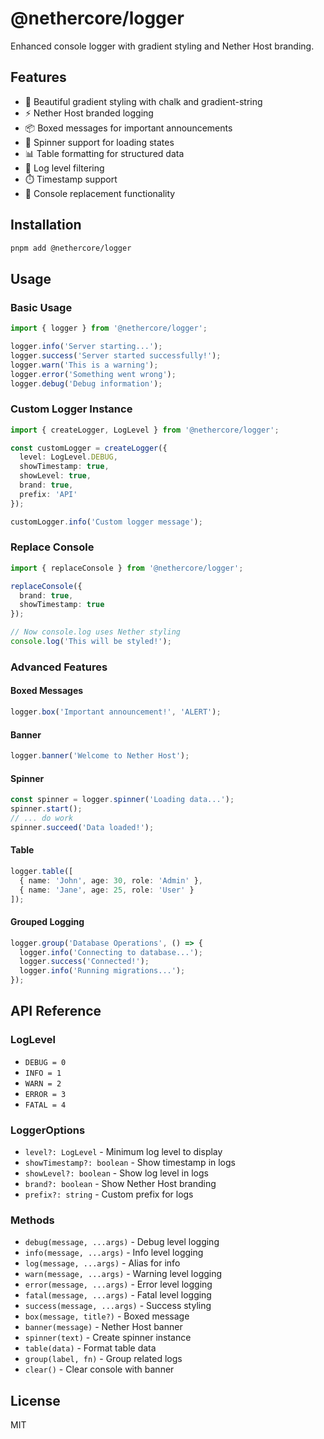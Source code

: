 # @nethercore/logger

Enhanced console logger with gradient styling and Nether Host branding.

## Features

- 🎨 Beautiful gradient styling with chalk and gradient-string
- ⚡ Nether Host branded logging
- 📦 Boxed messages for important announcements
- 🔄 Spinner support for loading states
- 📊 Table formatting for structured data
- 🎯 Log level filtering
- ⏱️ Timestamp support
- 🎪 Console replacement functionality

## Installation

```bash
pnpm add @nethercore/logger
```

## Usage

### Basic Usage

```typescript
import { logger } from '@nethercore/logger';

logger.info('Server starting...');
logger.success('Server started successfully!');
logger.warn('This is a warning');
logger.error('Something went wrong');
logger.debug('Debug information');
```

### Custom Logger Instance

```typescript
import { createLogger, LogLevel } from '@nethercore/logger';

const customLogger = createLogger({
  level: LogLevel.DEBUG,
  showTimestamp: true,
  showLevel: true,
  brand: true,
  prefix: 'API'
});

customLogger.info('Custom logger message');
```

### Replace Console

```typescript
import { replaceConsole } from '@nethercore/logger';

replaceConsole({
  brand: true,
  showTimestamp: true
});

// Now console.log uses Nether styling
console.log('This will be styled!');
```

### Advanced Features

#### Boxed Messages
```typescript
logger.box('Important announcement!', 'ALERT');
```

#### Banner
```typescript
logger.banner('Welcome to Nether Host');
```

#### Spinner
```typescript
const spinner = logger.spinner('Loading data...');
spinner.start();
// ... do work
spinner.succeed('Data loaded!');
```

#### Table
```typescript
logger.table([
  { name: 'John', age: 30, role: 'Admin' },
  { name: 'Jane', age: 25, role: 'User' }
]);
```

#### Grouped Logging
```typescript
logger.group('Database Operations', () => {
  logger.info('Connecting to database...');
  logger.success('Connected!');
  logger.info('Running migrations...');
});
```

## API Reference

### LogLevel
- `DEBUG = 0`
- `INFO = 1` 
- `WARN = 2`
- `ERROR = 3`
- `FATAL = 4`

### LoggerOptions
- `level?: LogLevel` - Minimum log level to display
- `showTimestamp?: boolean` - Show timestamp in logs
- `showLevel?: boolean` - Show log level in logs  
- `brand?: boolean` - Show Nether Host branding
- `prefix?: string` - Custom prefix for logs

### Methods
- `debug(message, ...args)` - Debug level logging
- `info(message, ...args)` - Info level logging
- `log(message, ...args)` - Alias for info
- `warn(message, ...args)` - Warning level logging
- `error(message, ...args)` - Error level logging
- `fatal(message, ...args)` - Fatal level logging
- `success(message, ...args)` - Success styling
- `box(message, title?)` - Boxed message
- `banner(message)` - Nether Host banner
- `spinner(text)` - Create spinner instance
- `table(data)` - Format table data
- `group(label, fn)` - Group related logs
- `clear()` - Clear console with banner

## License

MIT